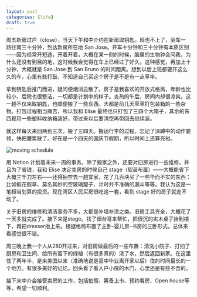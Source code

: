 ```yaml
---
layout: post
categories: [life]
draft: true
---
```


周五新房过户（close），当天下午和中介约在新房取钥匙。班也不上了，驱车一路往南三十分钟，到达新房所在地 San Jose。开车十分钟和三十分钟有本质区别——因为经常开短途，开着开着，大概在某一刻的时候，脑里的生物钟会问我，为什么还没有到目的地，这时候我会觉得在车上已经过了好久。这种感觉，再加上十分钟，大概就是 San Jose 到 San Bruno 的时间距离。想到以后上班都要开这么久的车，心里有些打鼓，不知道自己买这个房子是不是有一点草率。

拿到钥匙后推门而进，疑问便烟消云散了。房子是我喜欢的开放式格局，年龄也比较小，后院也很整洁，一切都是计划中的样子。炎热的午后，房间内却很凉爽。这一趟不仅来取钥匙，也顺便搬了一些东西。大都是前几天草草打包装箱的一些杂物。打包过程相当痛苦，所以我和 Elise 最终也只打包了三四个大箱子，其余的东西都用一些塑料收纳箱装好，带过来以后要清空再带回去继续装。

就这样每天来回两到三次，搬了三四天。搬运行李的过程，忘记了深蹲中的动作要领，快把腰累散了。好在是一个四天的国庆节假期，所以时间上还算充裕。

![moving schedule](https://user-images.githubusercontent.com/7303373/126449964-4106de4e-852d-42c3-83cc-a8e6df6b95c5.png)

用 Notion 计划着未来一周的事务。除了搬家之外，还要对旧房进行一些维修。并且为了省钱，我和 Elise 决定卖房的时候自己 stage（软装布置）——大概能省下大概三千刀左右——还得抽空去一趟宜家，花了几百块买了一些华而不实的东西：比如假花假草、莫名其妙的空玻璃罐子、计时并不准确的漏斗等等。我认为这是一笔相当划算的投资。现在湾区人民买房很吃这一套，看到 stage 好的房子就走不动了。

关于旧房的维修和清洁事务不多，大都是补墙补漆之类。旧房工具齐全，大概花了一天多就完成了。接下来是stage。找了烟台哥来帮忙，把很沉的实木桌子抬到楼下，再把dresser抬上来。根据格局布置了主卧-婴儿房-书房的三卧形式。总体来看感觉很不错。

周三晚上我一个人从280开过来，对旧房做最后的一些布置：清洗小院子、打扫了厨房和卫生间、给所有留下的绿植（有很多真的）浇了水，然后返回新家。在这里住了两年半，是来美国以来（准确地说是高中毕业离开家以后）住的时间最长的一个地方。有很多美好的记忆。回头看了看入户小院的木门，心里还是有些不舍的。

接下来中介会接管卖房的工作，包括拍照、筹备上市、预约看房、Open house等等，希望一切顺利。